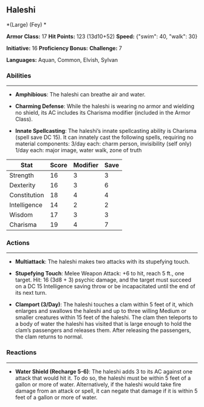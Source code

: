 ## Haleshi
*(Large) (Fey) *

**Armor Class:** 17
**Hit Points:** 123 (13d10+52)
**Speed:** {"swim": 40, "walk": 30}

**Initiative:** 16
**Proficiency Bonus:**
**Challenge:** 7

**Languages:** Aquan, Common, Elvish, Sylvan

### Abilities
 --- 
- **Amphibious**: The haleshi can breathe air and water.

- **Charming Defense**: While the haleshi is wearing no armor and wielding no shield, its AC includes its Charisma modifier (included in the Armor Class).

- **Innate Spellcasting**: The haleshi’s innate spellcasting ability is Charisma (spell save DC 15). It can innately cast the following spells, requiring no material components:
3/day each: charm person, invisibility (self only)
1/day each: major image, water walk, zone of truth



| Stat | Score | Modifier | Save |
| ---- | ---- | ---- | ---- |
| Strength | 16 | 3 | 3 |
| Dexterity | 16 | 3 | 6 |
| Constitution | 18 | 4 | 4 |
| Intelligence | 14 | 2 | 2 |
| Wisdom | 17 | 3 | 3 |
| Charisma | 19 | 4 | 7 |

### Actions
 --- 
- **Multiattack**: The haleshi makes two attacks with its stupefying touch.

- **Stupefying Touch**: Melee Weapon Attack: +6 to hit, reach 5 ft., one target. Hit: 16 (3d8 + 3) psychic damage, and the target must succeed on a DC 15 Intelligence saving throw or be incapacitated until the end of its next turn.

- **Clamport (3/Day)**: The haleshi touches a clam within 5 feet of it, which enlarges and swallows the haleshi and up to three willing Medium or smaller creatures within 15 feet of the haleshi. The clam then teleports to a body of water the haleshi has visited that is large enough to hold the clam’s passengers and releases them. After releasing the passengers, the clam returns to normal.

### Reactions
 --- 
- **Water Shield (Recharge 5-6)**: The haleshi adds 3 to its AC against one attack that would hit it. To do so, the haleshi must be within 5 feet of a gallon or more of water. Alternatively, if the haleshi would take fire damage from an attack or spell, it can negate that damage if it is within 5 feet of a gallon or more of water.

